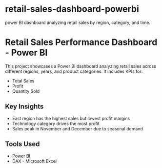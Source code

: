 # retail-sales-dashboard-powerbi
power BI dashboard analyzing retail sales by region, category, and time.
# Retail Sales Performance Dashboard - Power BI

This project showcases a Power BI dashboard analyzing retail sales across different regions, years, and product categories. It includes KPIs for:

- Total Sales
- Profit
- Quantity Sold

## Key Insights
- East region has the highest sales but lowest profit margins
- Technology category drives the most profit
- Sales peak in November and December due to seasonal demand

## Tools Used
- Power BI
- DAX
- Microsoft Excel
